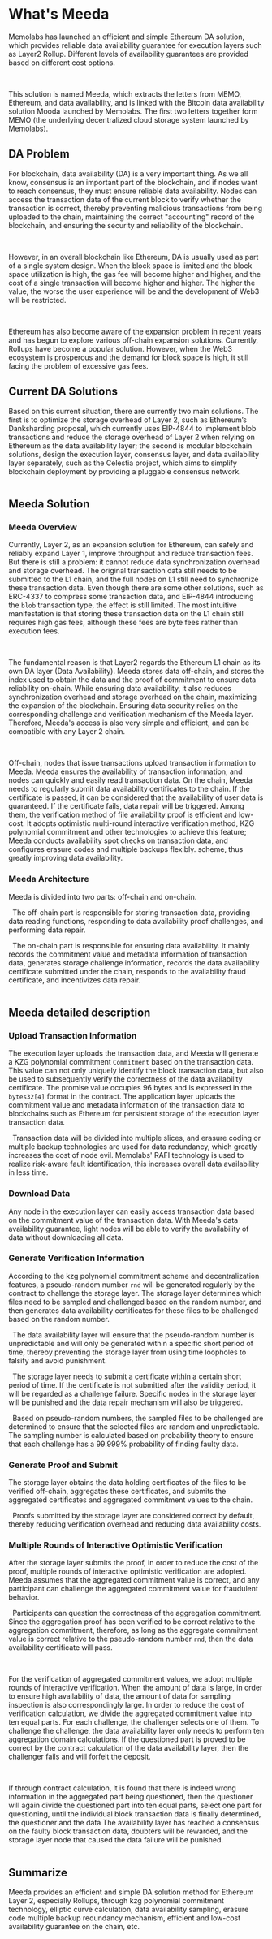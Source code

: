 # What's Meeda

Memolabs has launched an efficient and simple Ethereum DA solution, which provides reliable data availability guarantee for execution layers such as Layer2 Rollup. Different levels of availability guarantees are provided based on different cost options.

&nbsp;

This solution is named Meeda, which extracts the letters from MEMO, Ethereum, and data availability, and is linked with the Bitcoin data availability solution Mooda launched by Memolabs. The first two letters together form MEMO (the underlying decentralized cloud storage system launched by Memolabs).

## DA Problem

For blockchain, data availability (DA) is a very important thing. As we all know, consensus is an important part of the blockchain, and if nodes want to reach consensus, they must ensure reliable data availability. Nodes can access the transaction data of the current block to verify whether the transaction is correct, thereby preventing malicious transactions from being uploaded to the chain, maintaining the correct "accounting" record of the blockchain, and ensuring the security and reliability of the blockchain.

&nbsp;

However, in an overall blockchain like Ethereum, DA is usually used as part of a single system design. When the block space is limited and the block space utilization is high, the gas fee will become higher and higher, and the cost of a single transaction will become higher and higher. The higher the value, the worse the user experience will be and the development of Web3 will be restricted.

&nbsp;

Ethereum has also become aware of the expansion problem in recent years and has begun to explore various off-chain expansion solutions. Currently, Rollups have become a popular solution. However, when the Web3 ecosystem is prosperous and the demand for block space is high, it still facing the problem of excessive gas fees.

## Current DA Solutions

Based on this current situation, there are currently two main solutions. The first is to optimize the storage overhead of Layer 2, such as Ethereum’s Danksharding proposal, which currently uses EIP-4844 to implement blob transactions and reduce the storage overhead of Layer 2 when relying on Ethereum as the data availability layer; the second is modular blockchain solutions, design the execution layer, consensus layer, and data availability layer separately, such as the Celestia project, which aims to simplify blockchain deployment by providing a pluggable consensus network.

<img src="../../images/now-resolve-method.png" title="" alt="" data-align="center">

## Meeda Solution

### Meeda Overview

Currently, Layer 2, as an expansion solution for Ethereum, can safely and reliably expand Layer 1, improve throughput and reduce transaction fees. But there is still a problem: it cannot reduce data synchronization overhead and storage overhead. The original transaction data still needs to be submitted to the L1 chain, and the full nodes on L1 still need to synchronize these transaction data. Even though there are some other solutions, such as ERC-4337 to compress some transaction data, and EIP-4844 introducing the `blob` transaction type, the effect is still limited. The most intuitive manifestation is that storing these transaction data on the L1 chain still requires high gas fees, although these fees are byte fees rather than execution fees.

&nbsp;

The fundamental reason is that Layer2 regards the Ethereum L1 chain as its own DA layer (Data Availability). Meeda stores data off-chain, and stores the index used to obtain the data and the proof of commitment to ensure data reliability on-chain. While ensuring data availability, it also reduces synchronization overhead and storage overhead on the chain, maximizing the expansion of the blockchain. Ensuring data security relies on the corresponding challenge and verification mechanism of the Meeda layer. Therefore, Meeda's access is also very simple and efficient, and can be compatible with any Layer 2 chain.

&nbsp;

Off-chain, nodes that issue transactions upload transaction information to Meeda. Meeda ensures the availability of transaction information, and nodes can quickly and easily read transaction data. On the chain, Meeda needs to regularly submit data availability certificates to the chain. If the certificate is passed, it can be considered that the availability of user data is guaranteed. If the certificate fails, data repair will be triggered. Among them, the verification method of file availability proof is efficient and low-cost. It adopts optimistic multi-round interactive verification method, KZG polynomial commitment and other technologies to achieve this feature; Meeda conducts availability spot checks on transaction data, and configures erasure codes and multiple backups flexibly. scheme, thus greatly improving data availability.

### Meeda Architecture

Meeda is divided into two parts: off-chain and on-chain.

&nbsp;
The off-chain part is responsible for storing transaction data, providing data reading functions, responding to data availability proof challenges, and performing data repair.

&nbsp;
The on-chain part is responsible for ensuring data availability. It mainly records the commitment value and metadata information of transaction data, generates storage challenge information, records the data availability certificate submitted under the chain, responds to the availability fraud certificate, and incentivizes data repair.

<img src="../../images/da-structure.png" title="" alt="" data-align="center">

## Meeda detailed description

### Upload Transaction Information

The execution layer uploads the transaction data, and Meeda will generate a KZG polynomial commitment `Commitment` based on the transaction data. This value can not only uniquely identify the block transaction data, but also be used to subsequently verify the correctness of the data availability certificate. The promise value occupies 96 bytes and is expressed in the `bytes32[4]` format in the contract. The application layer uploads the commitment value and metadata information of the transaction data to blockchains such as Ethereum for persistent storage of the execution layer transaction data.

&nbsp;
Transaction data will be divided into multiple slices, and erasure coding or multiple backup technologies are used for data redundancy, which greatly increases the cost of node evil. Memolabs' RAFI technology is used to realize risk-aware fault identification, this increases overall data availability in less time.

### Download Data

Any node in the execution layer can easily access transaction data based on the commitment value of the transaction data. With Meeda's data availability guarantee, light nodes will be able to verify the availability of data without downloading all data.

### Generate Verification Information

According to the kzg polynomial commitment scheme and decentralization features, a pseudo-random number `rnd` will be generated regularly by the contract to challenge the storage layer. The storage layer determines which files need to be sampled and challenged based on the random number, and then generates data availability certificates for these files to be challenged based on the random number.

&nbsp;
The data availability layer will ensure that the pseudo-random number is unpredictable and will only be generated within a specific short period of time, thereby preventing the storage layer from using time loopholes to falsify and avoid punishment.

&nbsp;
The storage layer needs to submit a certificate within a certain short period of time. If the certificate is not submitted after the validity period, it will be regarded as a challenge failure. Specific nodes in the storage layer will be punished and the data repair mechanism will also be triggered.

&nbsp;
Based on pseudo-random numbers, the sampled files to be challenged are determined to ensure that the selected files are random and unpredictable. The sampling number is calculated based on probability theory to ensure that each challenge has a 99.999% probability of finding faulty data.

### Generate Proof and Submit

The storage layer obtains the data holding certificates of the files to be verified off-chain, aggregates these certificates, and submits the aggregated certificates and aggregated commitment values to the chain.

&nbsp;
Proofs submitted by the storage layer are considered correct by default, thereby reducing verification overhead and reducing data availability costs.

### Multiple Rounds of Interactive Optimistic Verification

After the storage layer submits the proof, in order to reduce the cost of the proof, multiple rounds of interactive optimistic verification are adopted. Meeda assumes that the aggregated commitment value is correct, and any participant can challenge the aggregated commitment value for fraudulent behavior.

&nbsp;
Participants can question the correctness of the aggregation commitment. Since the aggregation proof has been verified to be correct relative to the aggregation commitment, therefore, as long as the aggregate commitment value is correct relative to the pseudo-random number `rnd`, then the data availability certificate will pass.

&nbsp;

For the verification of aggregated commitment values, we adopt multiple rounds of interactive verification. When the amount of data is large, in order to ensure high availability of data, the amount of data for sampling inspection is also correspondingly large. In order to reduce the cost of verification calculation, we divide the aggregated commitment value into ten equal parts. For each challenge, the challenger selects one of them. To challenge the challenge, the data availability layer only needs to perform ten aggregation domain calculations. If the questioned part is proved to be correct by the contract calculation of the data availability layer, then the challenger fails and will forfeit the deposit.

&nbsp;

If through contract calculation, it is found that there is indeed wrong information in the aggregated part being questioned, then the questioner will again divide the questioned part into ten equal parts, select one part for questioning, until the individual block transaction data is finally determined, the questioner and the data The availability layer has reached a consensus on the faulty block transaction data, doubters will be rewarded, and the storage layer node that caused the data failure will be punished.

<img src="../../images/onestepproof.png" title="" alt="" data-align="center">

## Summarize

Meeda provides an efficient and simple DA solution method for Ethereum Layer 2, especially Rollups, through kzg polynomial commitment technology, elliptic curve calculation, data availability sampling, erasure code multiple backup redundancy mechanism, efficient and low-cost availability guarantee on the chain, etc.
